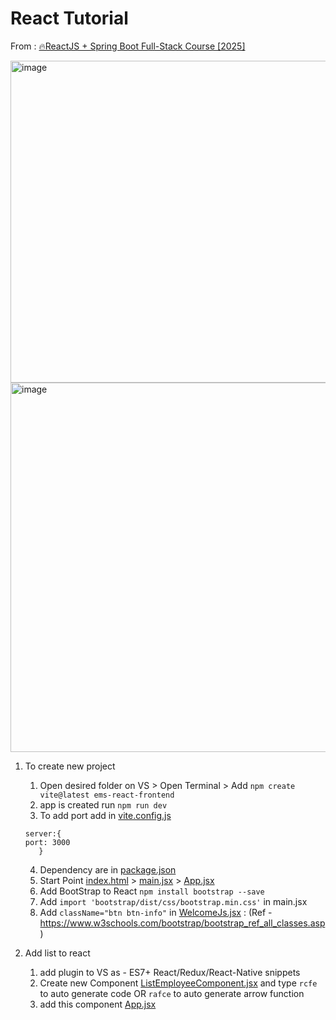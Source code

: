 # React Tutorial

From :   [🔥ReactJS + Spring Boot Full-Stack Course [2025]](https://youtube.com/playlist?list=PLGRDMO4rOGcODJeYSY08lIILkqoydQI2k&si=fMDJOgtFb0q36g7Y)

<img width="1011" height="515" alt="image" src="https://github.com/user-attachments/assets/d48103b4-8291-41e7-a649-1cb6343dc37e" />

<img width="1056" height="591" alt="image" src="https://github.com/user-attachments/assets/bbb2fd1d-53e6-4a30-90a4-34d3e434d2f2" />

1. To create new project 
   1. Open desired folder on VS > Open Terminal > Add ```npm create vite@latest ems-react-frontend```
   2. app is created run ```npm run dev```
   3. To add port add in [vite.config.js](ems-react-frontend/vite.config.js)
   ```shell
   server:{
   port: 3000
      }
   ```
   4. Dependency are in [package.json](ems-react-frontend/package.json)
   5. Start Point [index.html](ems-react-frontend/index.html) > [main.jsx](ems-react-frontend/src/main.jsx) > [App.jsx](ems-react-frontend/src/App.jsx)
   6. Add BootStrap to React ``` npm install bootstrap --save ```
   7. Add ```import 'bootstrap/dist/css/bootstrap.min.css'``` in main.jsx
   8. Add ```className="btn btn-info"``` in [WelcomeJs.jsx](ems-react-frontend/src/WelcomeJs.jsx) :  (Ref - https://www.w3schools.com/bootstrap/bootstrap_ref_all_classes.asp)

2. Add list to react
   1. add plugin to VS as - ES7+ React/Redux/React-Native snippets
   2. Create new Component [ListEmployeeComponent.jsx](ems-react-frontend/src/component/ListEmployeeComponent.jsx) and type ```rcfe ``` to  auto generate code OR ```rafce``` to auto generate arrow function
   3. add this component [App.jsx](ems-react-frontend/src/App.jsx)